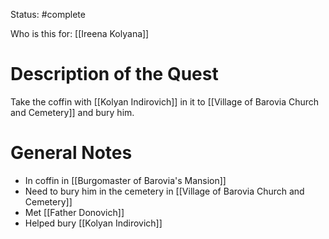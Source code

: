 Status: #complete 

Who is this for: [[Ireena Kolyana]]
# Description of the Quest
Take the coffin with [[Kolyan Indirovich]] in it to [[Village of Barovia Church and Cemetery]] and bury him. 
# General Notes
- In coffin in [[Burgomaster of Barovia's Mansion]]
- Need to bury him in the cemetery in [[Village of Barovia Church and Cemetery]]
- Met [[Father Donovich]]
- Helped bury [[Kolyan Indirovich]]